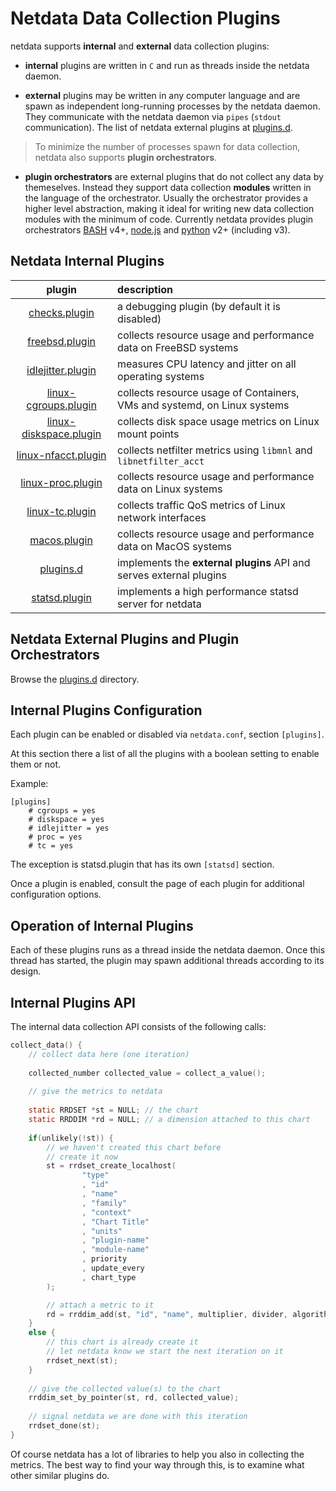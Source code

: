 # Netdata Data Collection Plugins

netdata supports **internal** and **external** data collection plugins:

- **internal** plugins are written in `C` and run as threads inside the netdata daemon.

- **external** plugins may be written in any computer language and are spawn as independent long-running processes by the netdata daemon.
   They communicate with the netdata daemon via `pipes` (`stdout` communication). The list of netdata external plugins at [plugins.d](plugins.d/).

> To minimize the number of processes spawn for data collection, netdata also supports **plugin orchestrators**.

- **plugin orchestrators** are external plugins that do not collect any data by themeselves.
   Instead they support data collection **modules** written in the language of the orchestrator.
   Usually the orchestrator provides a higher level abstraction, making it ideal for writing new
   data collection modules with the minimum of code. Currently netdata provides plugin orchestrators
   [BASH](plugins.d/charts.d.plugin) v4+, [node.js](plugins.d/node.d.plugin) and
   [python](plugins.d/python.d.plugin) v2+ (including v3).

## Netdata Internal Plugins

plugin|description
:---:|:---
[checks.plugin](checks.plugin/)|a debugging plugin (by default it is disabled)
[freebsd.plugin](freebsd.plugin/)|collects resource usage and performance data on FreeBSD systems
[idlejitter.plugin](idlejitter.plugin/)|measures CPU latency and jitter on all operating systems
[linux-cgroups.plugin](linux-cgroups.plugin/)|collects resource usage of Containers, VMs and systemd, on Linux systems
[linux-diskspace.plugin](linux-diskspace.plugin/)|collects disk space usage metrics on Linux mount points
[linux-nfacct.plugin](linux-nfacct.plugin/)|collects netfilter metrics using `libmnl` and `libnetfilter_acct`
[linux-proc.plugin](linux-proc.plugin/)|collects resource usage and performance data on Linux systems
[linux-tc.plugin](linux-tc.plugin/)|collects traffic QoS metrics of Linux network interfaces
[macos.plugin](macos.plugin/)|collects resource usage and performance data on MacOS systems
[plugins.d](plugins.d/)|implements the **external plugins** API and serves external plugins
[statsd.plugin](statsd.plugin/)|implements a high performance statsd server for netdata

## Netdata External Plugins and Plugin Orchestrators

Browse the [plugins.d](plugins.d/) directory.

## Internal Plugins Configuration

Each plugin can be enabled or disabled via `netdata.conf`, section `[plugins]`.

At this section there a list of all the plugins with a boolean setting to enable them or not. 

Example:

```
[plugins]
	# cgroups = yes
	# diskspace = yes
	# idlejitter = yes
	# proc = yes
	# tc = yes
```

The exception is statsd.plugin that has its own `[statsd]` section.

Once a plugin is enabled, consult the page of each plugin for additional configuration options.

## Operation of Internal Plugins

Each of these plugins runs as a thread inside the netdata daemon.
Once this thread has started, the plugin may spawn additional threads according to its design.

## Internal Plugins API

The internal data collection API consists of the following calls:

```c
collect_data() {
    // collect data here (one iteration)
    
    collected_number collected_value = collect_a_value();
    
    // give the metrics to netdata
    
    static RRDSET *st = NULL; // the chart
    static RRDDIM *rd = NULL; // a dimension attached to this chart
    
    if(unlikely(!st)) {
        // we haven't created this chart before
        // create it now
        st = rrdset_create_localhost(
                "type"
                , "id"
                , "name"
                , "family"
                , "context"
                , "Chart Title"
                , "units"
                , "plugin-name"
                , "module-name"
                , priority
                , update_every
                , chart_type
        );

        // attach a metric to it
        rd = rrddim_add(st, "id", "name", multiplier, divider, algorithm);
    }
    else {
        // this chart is already create it
        // let netdata know we start the next iteration on it
        rrdset_next(st);
    }
    
    // give the collected value(s) to the chart
    rrddim_set_by_pointer(st, rd, collected_value);
    
    // signal netdata we are done with this iteration
    rrdset_done(st);
}
```

Of course netdata has a lot of libraries to help you also in collecting the metrics.
The best way to find your way through this, is to examine what other similar plugins do.